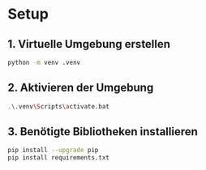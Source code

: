 # Setup

## 1. Virtuelle Umgebung erstellen
```bash
python -m venv .venv
```

## 2. Aktivieren der Umgebung
```bash
.\.venv\Scripts\activate.bat
```

## 3. Benötigte Bibliotheken installieren
```bash
pip install --upgrade pip
pip install requirements.txt
```

